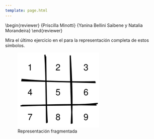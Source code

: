 ```yaml
---
template: page.html
---
```


\begin{reviewer}
{Priscilla Minotti}
{Yanina Bellini Saibene y Natalia Morandeira}
\end{reviewer}

Mira el último ejercicio en el <a section="memory"/> para la representación completa de estos símbolos.

<figure>
  <img src="chunking-chunked.svg" alt="Representación fragmentada"/>
  <figcaption>Representación fragmentada</figcaption>
</figure>